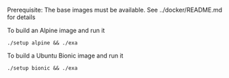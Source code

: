 Prerequisite: The base images must be available.
See ../docker/README.md for details

To build an Alpine image and run it
```
./setup alpine && ./exa
```

To build a Ubuntu Bionic image and run it
```
./setup bionic && ./exa
```

